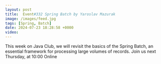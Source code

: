 ```yaml
---
layout: post
title:  Event#332 Spring Batch by Yaroslav Mazurak
image: /images/feed.jpg
tags: [Spring, Batch]
date: 2024-07-23 18:28:58 +0000
video: 
---
```


This week on Java Club, we will revisit the basics of the Spring Batch, an essential framework for processing large volumes of records.
Join us next Thursday, at 10:00 Online
